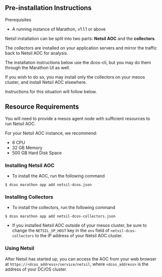 ## Pre-installation Instructions
Prerequisites
- A running instance of Marathon, v1.1.1 or above

Netsil installation can be split into two parts: **Netsil AOC** and the **collectors**.

The collectors are installed on your application servers and mirror the traffic back to Netsil AOC for analysis.

The installation instructions below use the dcos-cli, but you may do them through the Marathon UI as well.

If you wish to do so, you may install only the collectors on your mesos cluster, and install Netsil AOC elsewhere.

Instructions for this situation will follow below.

## Resource Requirements
You will need to provide a mesos agent node with sufficient resources to run Netsil AOC. 

For your Netsil AOC instance, we recommend:

- 8 CPU
- 32 GB Memory
- 500 GB Hard Disk Space


### Installing Netsil AOC
* To install the AOC, run the following command
    
```
$ dcos marathon app add netsil-dcos.json
```

### Installing Collectors
* To install the collectors, run the following command

```
$ dcos marathon app add netsil-dcos-collectors.json
```

* If you installed Netsil AOC outside of your mesos cluster, be sure to change the `NETSIL_SP_HOST` key in the `env` field of `netsil-dcos-collectors` to the IP address of your Netsil AOC cluster.

### Using Netsil
After Netsil has started up, you can access the AOC from your web browser at `https://<dcos_address>/service/netsil`, where `<dcos_address>` is the address of your DC/OS cluster.
